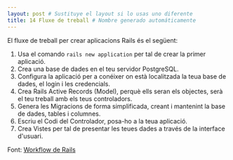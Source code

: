 ```yaml
---
layout: post # Sustituye el layout si lo usas uno diferente
title: 14 Fluxe de treball # Nombre generado automáticamente
---
```


El fluxe de treball per crear aplicacions Rails és el següent:

1. Usa el comando `rails new application` per tal de crear la primer aplicació.
2. Crea una base de dades en el teu servidor PostgreSQL.
3. Configura la aplicació per a conéixer on està localitzada la teua base de dades, el login i les credencials.
4. Crea Rails Active Records (Model), perquè ells seran els objectes, serà el teu treball amb els teus controladors.
5. Genera les Migracions de forma simplificada, creant i mantenint la base de dades, tables i columnes.
6. Escriu el Codi del Controlador, posa-ho a la teua aplicació.
7. Crea Vistes per tal de presentar les teues dades a través de la interface d'usuari.

Font: [Workflow de Rails](https://www.tutorialspoint.com/ruby-on-rails/rails-examples.htm)
